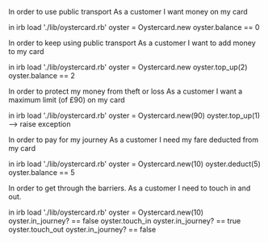 In order to use public transport
As a customer
I want money on my card

in irb
  load './lib/oystercard.rb'
  oyster = Oystercard.new
  oyster.balance == 0


In order to keep using public transport
As a customer
I want to add money to my card

in irb
  load './lib/oystercard.rb'
  oyster = Oystercard.new
  oyster.top_up(2)
  oyster.balance == 2

In order to protect my money from theft or loss
As a customer
I want a maximum limit (of £90) on my card

in irb
  load './lib/oystercard.rb'
  oyster = Oystercard.new(90)
  oyster.top_up(1)
  --> raise exception

In order to pay for my journey
As a customer
I need my fare deducted from my card

in irb
  load './lib/oystercard.rb'
  oyster = Oystercard.new(10)
  oyster.deduct(5)
  oyster.balance == 5

In order to get through the barriers.
As a customer
I need to touch in and out.

in irb
  load './lib/oystercard.rb'
  oyster = Oystercard.new(10)
  oyster.in_journey? == false
  oyster.touch_in
  oyster.in_journey? == true
  oyster.touch_out
  oyster.in_journey? == false
